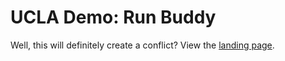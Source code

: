 # UCLA Demo: Run Buddy
Well, this will definitely create a conflict?
View the [landing page](https://Siphon880gh.github.io/ucla-run-buddy).
<!-- Todo: Review; Create a link in Markdown with [Text](link) >